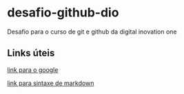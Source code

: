 # desafio-github-dio
Desafio para o curso de git e github da digital inovation one

## Links úteis

[link para o google](https://google.com)

[link para sintaxe de markdown](https://www.markdownguide.org/basic-syntax/)
